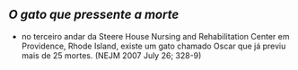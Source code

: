 ## ***O gato que pressente a morte***


- no terceiro andar da Steere House Nursing and Rehabilitation Center em Providence, Rhode Island, existe um gato chamado Oscar que já previu mais de 25 mortes. (NEJM 2007 July 26; 328-9)


